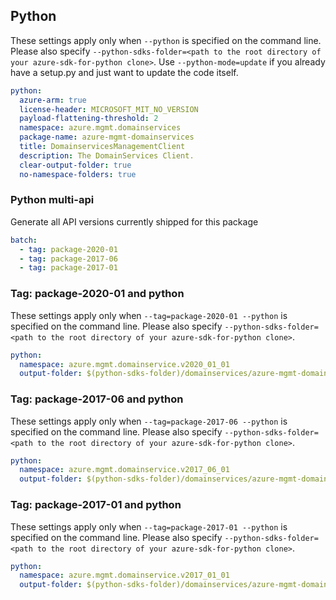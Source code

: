 ## Python

These settings apply only when `--python` is specified on the command line.
Please also specify `--python-sdks-folder=<path to the root directory of your azure-sdk-for-python clone>`.
Use `--python-mode=update` if you already have a setup.py and just want to update the code itself.

``` yaml $(python)
python:
  azure-arm: true
  license-header: MICROSOFT_MIT_NO_VERSION
  payload-flattening-threshold: 2
  namespace: azure.mgmt.domainservices
  package-name: azure-mgmt-domainservices
  title: DomainservicesManagementClient
  description: The DomainServices Client.
  clear-output-folder: true
  no-namespace-folders: true
```

### Python multi-api

Generate all API versions currently shipped for this package

```yaml $(python) && $(multiapi)
batch:
  - tag: package-2020-01
  - tag: package-2017-06
  - tag: package-2017-01
```

### Tag: package-2020-01 and python

These settings apply only when `--tag=package-2020-01 --python` is specified on the command line.
Please also specify `--python-sdks-folder=<path to the root directory of your azure-sdk-for-python clone>`.

``` yaml $(tag) == 'package-2020-01' && $(python)
python:
  namespace: azure.mgmt.domainservice.v2020_01_01
  output-folder: $(python-sdks-folder)/domainservices/azure-mgmt-domainservices/azure/mgmt/domainservices/v2020_01_01
```

### Tag: package-2017-06 and python

These settings apply only when `--tag=package-2017-06 --python` is specified on the command line.
Please also specify `--python-sdks-folder=<path to the root directory of your azure-sdk-for-python clone>`.

``` yaml $(tag) == 'package-2017-06' && $(python)
python:
  namespace: azure.mgmt.domainservice.v2017_06_01
  output-folder: $(python-sdks-folder)/domainservices/azure-mgmt-domainservices/azure/mgmt/domainservices/v2017_06_01
```

### Tag: package-2017-01 and python

These settings apply only when `--tag=package-2017-01 --python` is specified on the command line.
Please also specify `--python-sdks-folder=<path to the root directory of your azure-sdk-for-python clone>`.

``` yaml $(tag) == 'package-2017-01' && $(python)
python:
  namespace: azure.mgmt.domainservice.v2017_01_01
  output-folder: $(python-sdks-folder)/domainservices/azure-mgmt-domainservices/azure/mgmt/domainservices/v2017_01_01
```
